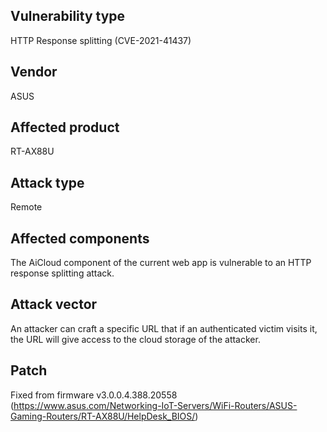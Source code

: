 ## Vulnerability type
HTTP Response splitting (CVE-2021-41437)

## Vendor
ASUS

## Affected product
RT-AX88U

## Attack type
Remote

## Affected components
The AiCloud component of the current web app is vulnerable to an HTTP response splitting attack.

## Attack vector
An attacker can craft a specific URL that if an authenticated victim visits it, the URL will give access to the cloud storage of the attacker.

## Patch
Fixed from firmware v3.0.0.4.388.20558 (https://www.asus.com/Networking-IoT-Servers/WiFi-Routers/ASUS-Gaming-Routers/RT-AX88U/HelpDesk_BIOS/)
